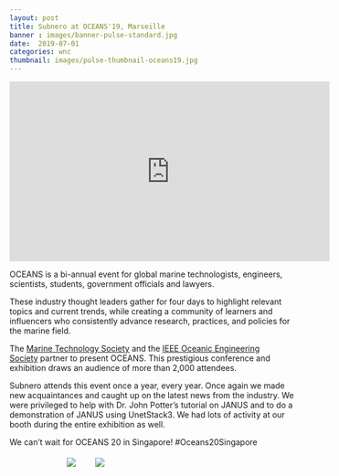 ```yaml
---
layout: post
title: Subnero at OCEANS'19, Marseille
banner : images/banner-pulse-standard.jpg
date:  2019-07-01
categories: wnc
thumbnail: images/pulse-thumbnail-oceans19.jpg
---
```


<div class="video-wrapper">
<iframe width="560" height="315" src="https://www.youtube.com/embed/oDhKM-z8En8" frameborder="0" allow="accelerometer; autoplay; encrypted-media; gyroscope; picture-in-picture" allowfullscreen></iframe>
</div>

OCEANS is a bi-annual event for global marine technologists, engineers, scientists, students, government officials and lawyers.

These industry thought leaders gather for four days to highlight relevant topics and current trends, while creating a community of learners and influencers who consistently advance research, practices, and policies for the marine field.

The [Marine Technology Society](https://www.mtsociety.org/) and the [IEEE Oceanic Engineering Society](http://ieeeoes.org/) partner to present OCEANS. This prestigious conference and exhibition draws an audience of more than 2,000 attendees.

Subnero attends this event once a year, every year. Once again we made new acquaintances and caught up on the latest news from the industry. We were privileged to help with Dr. John Potter’s tutorial on JANUS and to do a demonstration of JANUS using UnetStack3. We had lots of activity at our booth during the entire exhibition as well.

We can’t wait for OCEANS 20 in Singapore! #Oceans20Singapore

<div>
    <img src="{{site.baseurl}}/images/pulse-oceans19-2.jpg" style="margin:5px 25px 5px 100px">
    <img src="{{site.baseurl}}/images/pulse-oceans19-3.jpg" style="margin:5px">
</div>
<div class="spacing"></div>
